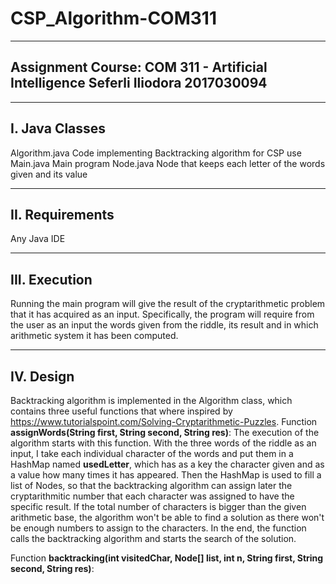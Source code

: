 # CSP_Algorithm-COM311
------------------------
Assignment 
Course: COM 311 - Artificial Intelligence
Seferli Iliodora 2017030094
------------------------

------------------------
I. Java Classes         
------------------------
Algorithm.java		 Code implementing Backtracking algorithm for CSP use
Main.java		 Main program
Node.java		 Node that keeps each letter of the words given and its value

------------------------
II. Requirements
------------------------
Any Java IDE

------------------------
III. Execution
------------------------
Running the main program will give the result of the cryptarithmetic problem that it has acquired as an input. Specifically, the program will require from the user as an input the
words given from the riddle, its result and in which arithmetic system it has been computed.

------------------------
IV. Design
------------------------
Backtracking algorithm is implemented in the Algorithm class, which contains three useful functions that where inspired by https://www.tutorialspoint.com/Solving-Cryptarithmetic-Puzzles.
Function **assignWords(String first, String second, String res)**: 
The execution of the algorithm starts with this function. With the three words of the riddle as an input, I take each individual character of the words and put them in a HashMap named **usedLetter**, which has as a key the character given and as a value how many times it has appeared. Then the HashMap is used to fill a list of Nodes, so that the backtracking algorithm can assign later the cryptarithmitic number that each character was assigned to have the specific result. If the total number of characters is bigger than the given arithmetic base, the algorithm won't be able to find a solution as there won't be enough numbers to assign to the characters. In the end, the function calls the backtracking algorithm and starts the search of the solution.

Function **backtracking(int visitedChar, Node[] list, int n, String first, String second, String res)**:
